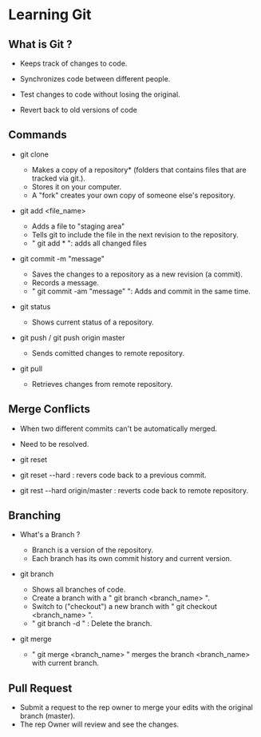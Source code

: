 # Learning Git
## What is Git ?
- Keeps track of changes to code.

- Synchronizes code between different people.

- Test changes to code without losing the original.

- Revert back to old versions of code

## Commands
- git clone <URL>
   - Makes a copy of a repository* (folders that contains files that are tracked via git.).
   - Stores it on your computer.
   - A "fork" creates your own copy of someone else's repository.
  
- git add <file_name>
  - Adds a file to "staging area"
  - Tells git to include the file in the next revision to the repository.
  - " git add * ": adds all changed files
   
- git commit -m "message"
  - Saves the changes to a repository as a new revision (a commit).
  - Records a message.
  - " git commit -am "message" ": Adds and commit in the same time.
   
- git status
  - Shows current status of a repository.
  
- git push / git push origin master
  - Sends comitted changes to remote repository.

- git pull
  - Retrieves changes from remote repository.
 
 ## Merge Conflicts
 
- When two different commits can't be automatically merged.
- Need to be resolved.
 
- git reset
 - git reset --hard <commit> : revers code back to a previous commit.
 - git rest --hard origin/master : reverts code back to remote repository.
  
## Branching

- What's a Branch ?
  - Branch is a version of the repository.
  - Each branch has its own commit history and current version.
 
- git branch
  - Shows all branches of code.
  - Create a branch with a " git branch <branch_name> ".
  - Switch to ("checkout") a new branch with " git checkout <branch_name> ".
  - " git branch -d " : Delete the branch.

- git merge
  - " git merge <branch_name> " merges the branch <branch_name> with current branch.

## Pull Request
 - Submit a request to the rep owner to merge your edits with the original branch (master).
 - The rep Owner will review and see the changes.
  
 
